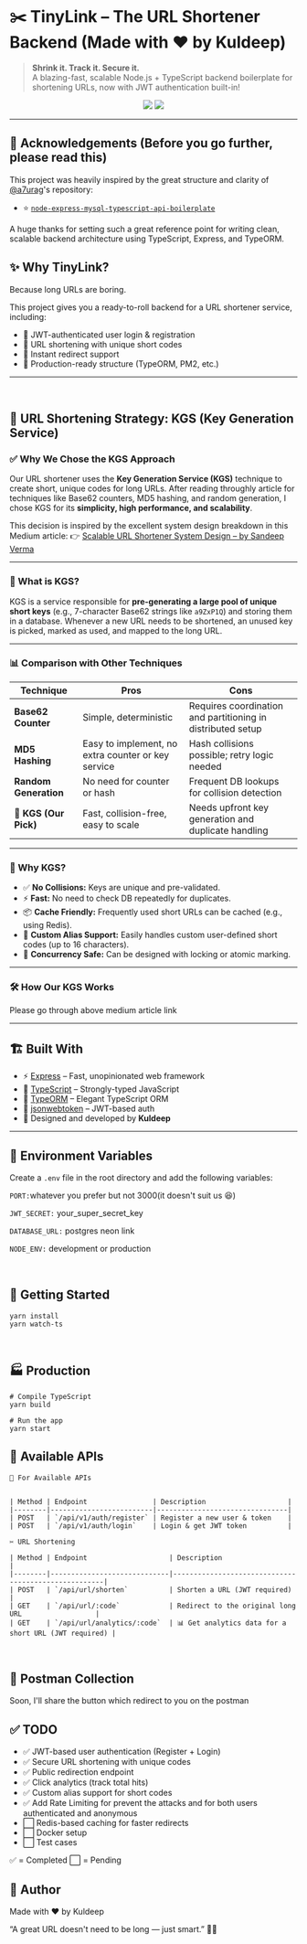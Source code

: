 # ✂️ TinyLink – The URL Shortener Backend (Made with ❤️ by Kuldeep)

> **Shrink it. Track it. Secure it.**  
> A blazing-fast, scalable Node.js + TypeScript backend boilerplate for shortening URLs, now with JWT authentication built-in!

<p align="center">
  <img src="https://img.shields.io/badge/Author-Kuldeep-blueviolet?style=flat-square"/>
  <img src="https://img.shields.io/badge/Built%20With-Node.js%2C%20Express%2C%20TypeScript%2C%20TypeORM-brightgreen?style=flat-square"/>
</p>

---

## 🙏 Acknowledgements (Before you go further, please read this)

This project was heavily inspired by the great structure and clarity of [@a7urag](https://github.com/a7urag)'s repository:

- ⭐️ [`node-express-mysql-typescript-api-boilerplate`](https://github.com/a7urag/node-express-mysql-typescript-api-boilerplate)

A huge thanks for setting such a great reference point for writing clean, scalable backend architecture using TypeScript, Express, and TypeORM.

## ✨ Why TinyLink?

Because long URLs are boring.

This project gives you a ready-to-roll backend for a URL shortener service, including:

- 🔐 JWT-authenticated user login & registration
- 🔗 URL shortening with unique short codes
- 🚀 Instant redirect support
- 🎯 Production-ready structure (TypeORM, PM2, etc.)

---

<br />

## 🔗 URL Shortening Strategy: KGS (Key Generation Service)

### ✅ Why We Chose the KGS Approach

Our URL shortener uses the **Key Generation Service (KGS)** technique to create short, unique codes for long URLs. After reading throughly article for techniques like Base62 counters, MD5 hashing, and random generation, I chose KGS for its **simplicity, high performance, and scalability**.

This decision is inspired by the excellent system design breakdown in this Medium article:
👉 [Scalable URL Shortener System Design – by Sandeep Verma](https://medium.com/@sandeep4.verma/system-design-scalable-url-shortener-service-like-tinyurl-106f30f23a82)

---

### 🧠 What is KGS?

KGS is a service responsible for **pre-generating a large pool of unique short keys** (e.g., 7-character Base62 strings like `a9ZxP1Q`) and storing them in a database. Whenever a new URL needs to be shortened, an unused key is picked, marked as used, and mapped to the long URL.

---

### 📊 Comparison with Other Techniques

| Technique             | Pros                                               | Cons                                                        |
| --------------------- | -------------------------------------------------- | ----------------------------------------------------------- |
| **Base62 Counter**    | Simple, deterministic                              | Requires coordination and partitioning in distributed setup |
| **MD5 Hashing**       | Easy to implement, no extra counter or key service | Hash collisions possible; retry logic needed                |
| **Random Generation** | No need for counter or hash                        | Frequent DB lookups for collision detection                 |
| **🔑 KGS (Our Pick)** | Fast, collision-free, easy to scale                | Needs upfront key generation and duplicate handling         |

---

### 🚀 Why KGS?

- ✅ **No Collisions:** Keys are unique and pre-validated.
- ⚡ **Fast:** No need to check DB repeatedly for duplicates.
- 📦 **Cache Friendly:** Frequently used short URLs can be cached (e.g., using Redis).
- 🧩 **Custom Alias Support:** Easily handles custom user-defined short codes (up to 16 characters).
- 🔄 **Concurrency Safe:** Can be designed with locking or atomic marking.

---

### 🛠️ How Our KGS Works

Please go through above medium article link

---

## 🏗️ Built With

- ⚡ [Express](https://expressjs.com/) – Fast, unopinionated web framework
- 🧙 [TypeScript](https://www.typescriptlang.org/) – Strongly-typed JavaScript
- 🧱 [TypeORM](https://typeorm.io/) – Elegant TypeScript ORM
- 🔐 [jsonwebtoken](https://github.com/auth0/node-jsonwebtoken) – JWT-based auth
- 🧠 Designed and developed by **Kuldeep**

---

## 🔑 Environment Variables

Create a `.env` file in the root directory and add the following variables:

`PORT:`whatever you prefer but not 3000(it doesn't suit us 😆)

`JWT_SECRET:` your_super_secret_key

`DATABASE_URL:` postgres neon link

`NODE_ENV:` development or production

<br />

## 🚀 Getting Started

```
yarn install
yarn watch-ts
```

<br />

## 🏭 Production

```
# Compile TypeScript
yarn build

# Run the app
yarn start

```

## 🔌 Available APIs

    🔌 For Available APIs


    | Method | Endpoint                | Description                    |
    |--------|-------------------------|--------------------------------|
    | POST   | `/api/v1/auth/register` | Register a new user & token    |
    | POST   | `/api/v1/auth/login`    | Login & get JWT token          |

    ✂️ URL Shortening

    | Method | Endpoint                    | Description                                         |
    |--------|-----------------------------|-----------------------------------------------------|
    | POST   | `/api/url/shorten`          | Shorten a URL (JWT required)                        |
    | GET    | `/api/url/:code`            | Redirect to the original long URL                  |
    | GET    | `/api/url/analytics/:code`  | 📊 Get analytics data for a short URL (JWT required) |

<br />

## 🧪 Postman Collection

Soon, I'll share the button which redirect to you on the postman

## ✅ TODO

<ul>
  <li>✅ JWT-based user authentication (Register + Login)</li>
  <li>✅ Secure URL shortening with unique codes</li>
  <li>✅ Public redirection endpoint</li>
  <li>✅ Click analytics (track total hits)</li>
  <li>✅ Custom alias support for short codes</li>
  <li>✅ Add Rate Limiting for prevent the attacks and for both users authenticated and anonymous</li>
  <li>⬜ Redis-based caching for faster redirects</li>
  <li>⬜ Docker setup</li>
  <li>⬜ Test cases</li>
</ul>

✅ = Completed
⬜ = Pending

## 🧙 Author

Made with ❤️ by Kuldeep

“A great URL doesn't need to be long — just smart.” 🔗✨
